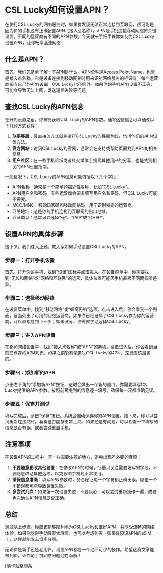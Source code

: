 # CSL Lucky如何设置APN？

在使用CSL Lucky的网络服务时，如果你发现无法正常连接到互联网，很可能是因为你的手机没有正确配置APN（接入点名称）。APN是手机连接移动网络的关键设置，不同的运营商有不同的APN参数。今天就来手把手教你如何为CSL Lucky设置APN，让你畅享高速网络！

## 什么是APN？

首先，我们先简单了解一下APN是什么。APN全称是Access Point Name，也就是接入点名称。它是设备连接到移动网络时用来识别网络服务的标识符。每个运营商都有自己的APN设置，CSL Lucky也不例外。如果你的手机APN设置不正确，可能会导致无法上网、发送短信失败等问题。

## 查找CSL Lucky的APN信息

在开始设置之前，你需要获取CSL Lucky的APN参数。通常这些信息可以通过以下几种方式获得：

1. **联系客服**：最直接的方式就是拨打CSL Lucky的客服热线，询问他们的APN设置方法。
2. **官方网站**：访问CSL Lucky的官网，通常会在支持或帮助页面找到APN的相关信息。
3. **用户社区**：在一些手机论坛或者社交媒体上搜索其他用户的分享，也能找到相关的APN设置指南。

一般情况下，CSL Lucky的APN信息可能包括以下几个字段：
- APN名称：通常是一个简单的描述性名称，比如“CSL Lucky”。
- APN用户名和密码：有些运营商会要求填写用户名和密码，但CSL Lucky可能不需要。
- MCC/MNC：移动国家码和移动网络码，用于识别特定的运营商。
- 网关地址：这是你的手机连接到互联网的出口地址。
- 验证类型：通常可以选择“无”、“PAP”或“CHAP”。

## 设置APN的具体步骤

接下来，我们进入正题，教大家如何手动设置CSL Lucky的APN。

### 步骤一：打开手机设置

首先，打开你的手机，找到“设置”图标并点击进入。在设置菜单中，你需要找到“无线和网络”或“网络和互联网”的选项，具体位置可能因手机品牌不同而有所差异。

### 步骤二：选择移动网络

在设置菜单中，找到“移动网络”或“蜂窝网络”选项。点击进入后，你会看到一个列表，里面列出了可用的网络运营商。如果你已经选择了CSL Lucky作为你的运营商，可以直接跳到下一步；如果没有，你需要手动选择CSL Lucky。

### 步骤三：进入APN设置

在移动网络设置中，找到“接入点名称”或“APN”的选项。点击进入后，你会看到当前已保存的APN列表。如果之前没有设置过CSL Lucky的APN，这里应该是空的。

### 步骤四：添加新的APN

点击右下角的“添加新APN”按钮。这时会弹出一个新的窗口，你需要填写CSL Lucky提供的APN参数。按照前面提到的信息逐一填写，确保每一项都准确无误。

### 步骤五：保存并测试

填写完成后，点击“保存”按钮。系统会自动保存你的APN设置。接下来，你可以尝试重新连接网络，看看是否能够正常上网。如果还是有问题，可以检查一下填写的信息是否有误，或者尝试重启手机。

## 注意事项

在设置APN的过程中，有一些需要注意的地方，避免出现不必要的麻烦：

1. **不要随意更改其他设置**：在修改APN的时候，尽量只关注需要填写的字段，不要随意改动其他选项，以免影响手机的正常使用。
2. **确保信息准确**：填写APN参数时，务必保证每一个字符都正确无误。哪怕一个小错误都可能导致设置失败。
3. **多尝试几次**：如果第一次设置失败，不要灰心，可以尝试重新操作一遍，或者再次确认APN信息是否正确。

## 总结

通过以上步骤，你应该能够顺利地为CSL Lucky设置好APN，并享受流畅的网络体验。如果你觉得手动设置太麻烦，也可以考虑购买一张带有预设APN的eSIM卡，这样就能省去很多麻烦。

无论你是新手还是老用户，设置APN都是一个必不可少的操作。希望这篇文章能帮到你，让你的手机网络问题迎刃而解！

[[購卡點擊聯系](https://t.me/s/esim1088)]